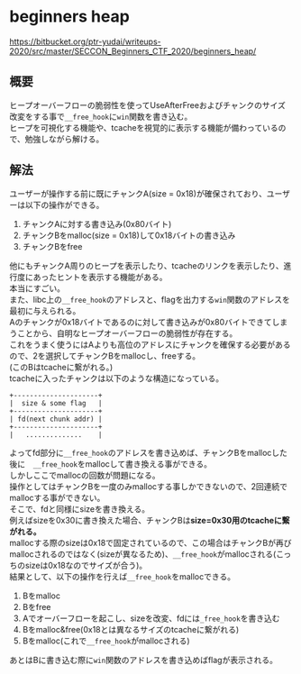 # beginners heap
https://bitbucket.org/ptr-yudai/writeups-2020/src/master/SECCON_Beginners_CTF_2020/beginners_heap/  
## 概要  
ヒープオーバーフローの脆弱性を使ってUseAfterFreeおよびチャンクのサイズ改変をする事で`__free_hook`に`win`関数を書き込む。  
ヒープを可視化する機能や、tcacheを視覚的に表示する機能が備わっているので、勉強しながら解ける。  
## 解法  
ユーザーが操作する前に既にチャンクA(size = 0x18)が確保されており、ユーザーは以下の操作ができる。  
1. チャンクAに対する書き込み(0x80バイト)
2. チャンクBをmalloc(size = 0x18)して0x18バイトの書き込み  
3. チャンクBをfree  

他にもチャンクA周りのヒープを表示したり、tcacheのリンクを表示したり、進行度にあったヒントを表示する機能がある。  
本当にすごい。  
また、libc上の`__free_hook`のアドレスと、flagを出力する`win`関数のアドレスを最初に与えられる。  
Aのチャンクが0x18バイトであるのに対して書き込みが0x80バイトできてしまうことから、自明なヒープオーバーフローの脆弱性が存在する。  
これをうまく使うにはAよりも高位のアドレスにチャンクを確保する必要があるので、2を選択してチャンクBをmallocし、freeする。  
(このBはtcacheに繋がれる。)  
tcacheに入ったチャンクは以下のような構造になっている。  
```
+---------------------+
|  size & some flag   |
+---------------------+
| fd(next chunk addr) |
+---------------------+
|   ..............    |
```  
よってfd部分に`__free_hook`のアドレスを書き込めば、チャンクBをmallocした後に　`__free_hook`をmallocして書き換える事ができる。  
しかしここでmallocの回数が問題になる。  
操作としてはチャンクBを一度のみmallocする事しかできないので、2回連続でmallocする事ができない。  
そこで、fdと同様にsizeを書き換える。  
例えばsizeを0x30に書き換えた場合、チャンクBは**size=0x30用のtcacheに繋がれる。**  
mallocする際のsizeは0x18で固定されているので、この場合はチャンクBが再びmallocされるのではなく(sizeが異なるため)、`__free_hook`がmallocされる(こっちのsizeは0x18なのでサイズが合う)。  
結果として、以下の操作を行えば`__free_hook`をmallocできる。  
1. Bをmalloc
2. Bをfree
3. Aでオーバーフローを起こし、sizeを改変、fdには`_free_hook`を書き込む
4. Bをmalloc&free(0x18とは異なるサイズのtcacheに繋がれる)    
5. Bをmalloc(これで`__free_hook`がmallocされる)  

あとはBに書き込む際に`win`関数のアドレスを書き込めばflagが表示される。  